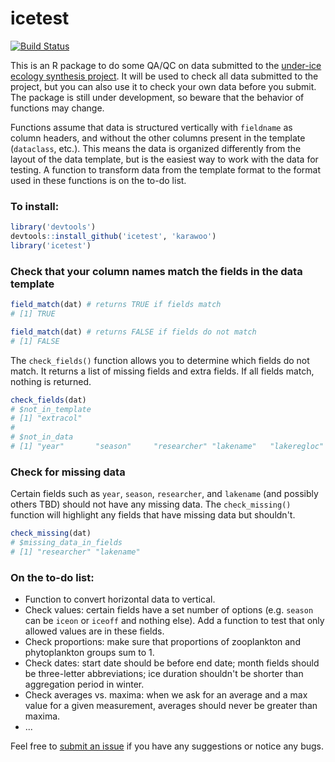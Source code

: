 # icetest

[![Build Status](https://api.travis-ci.org/karawoo/icetest.png)](https://travis-ci.org/karawoo/icetest)

This is an R package to do some QA/QC on data submitted to the [under-ice ecology synthesis project](https://www.nceas.ucsb.edu/underice). It will be used to check all data submitted to the project, but you can also use it to check your own data before you submit. The package is still under development, so beware that the behavior of functions may change.

Functions assume that data is structured vertically with `fieldname` as column headers, and without the other columns present in the template (`dataclass`, etc.). This means the data is organized differently from the layout of the data template, but is the easiest way to work with the data for testing. A function to transform data from the template format to the format used in these functions is on the to-do list.

### To install:

```r
library('devtools')
devtools::install_github('icetest', 'karawoo')
library('icetest')
```

### Check that your column names match the fields in the data template

```r
field_match(dat) # returns TRUE if fields match
# [1] TRUE

field_match(dat) # returns FALSE if fields do not match
# [1] FALSE
```

The `check_fields()` function allows you to determine which fields do not match. It returns a list of missing fields and extra fields. If all fields match, nothing is returned.

```r
check_fields(dat)
# $not_in_template
# [1] "extracol"
#
# $not_in_data
# [1] "year"       "season"     "researcher" "lakename"   "lakeregloc"
```

### Check for missing data

Certain fields such as `year`, `season`, `researcher`, and `lakename` (and possibly others TBD) should not have any missing data. The `check_missing()` function will highlight any fields that have missing data but shouldn't.

```r
check_missing(dat)
# $missing_data_in_fields
# [1] "researcher" "lakename"
```

### On the to-do list:

* Function to convert horizontal data to vertical.
* Check values: certain fields have a set number of options (e.g. `season` can be `iceon` or `iceoff` and nothing else). Add a function to test that only allowed values are in these fields.
* Check proportions: make sure that proportions of zooplankton and phytoplankton groups sum to 1.
* Check dates: start date should be before end date; month fields should be three-letter abbreviations; ice duration shouldn't be shorter than aggregation period in winter.
* Check averages vs. maxima: when we ask for an average and a max value for a given measurement, averages should never be greater than maxima.
* ...

Feel free to [submit an issue](https://github.com/karawoo/icetest/issues) if you have any suggestions or notice any bugs.
